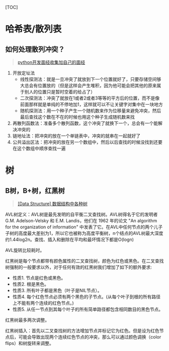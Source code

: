 [TOC]


# 哈希表/散列表
## 如何处理散列冲突？

> [python开发面经收集加自己的面经](https://blog.csdn.net/weixin_38104825/article/details/82596405)

1. 开放定址法
    - 线性探测法：就是一旦冲突了就放到下一个位置就好了，只要存储空间够大总会有位置放的（但是这样会产生堆积，因为他可能会把其他的原来属于别人的位置只是暂时空着的给占了）
    - 二次探测法：冲突了就放在1或者2或者3等等的平方后的位置，而不是像前面那样就是单纯的不停地加1，这样就可以不让关键字对集中在一块地方
    - 随机探测法：用一个种子产生一个随机数来作为位移量来避免冲突，然后最后查找这个数在不在的时候也用这个种子生成随机数来找
2. 再散列函数法：准备多个散列函数，这个冲突了就换下一个，总会有一个能解决冲突的
3. 链地址法：把冲突的放在一个单链表中，冲突的就串在一起就好了
4. 公共溢出区法：把冲突的放在另一个数组中，然后以后查找的时候没找到还要在这个数组中顺序查找一遍



# 树

## B树，B+树，红黑树
> [[Data Structure] 数据结构中各种树](https://www.cnblogs.com/maybe2030/p/4732377.html)

AVL树定义：AVL树是最先发明的自平衡二叉查找树。AVL树得名于它的发明者 G.M. Adelson-Velsky 和 E.M. Landis，他们在 1962 年的论文 "An algorithm for the organization of information" 中发表了它。在AVL中任何节点的两个儿子子树的高度最大差别为1，所以它也被称为高度平衡树，n个结点的AVL树最大深度约1.44log2n。查找、插入和删除在平均和最坏情况下都是O(logn)

AVL旋转比较耗时。

红黑树是每个节点都带有颜色属性的二叉查找树，颜色为红色或黑色。在二叉查找树强制的一般要求以外，对于任何有效的红黑树我们增加了如下的额外要求:
- 性质1. 节点是红色或黑色。
- 性质2. 根是黑色。
- 性质3. 所有叶子都是黑色（叶子是NIL节点）。
- 性质4. 每个红色节点必须有两个黑色的子节点。(从每个叶子到根的所有路径上不能有两个连续的红色节点。)
- 性质5. 从任一节点到其每个叶子的所有简单路径都包含相同数目的黑色节点。

红黑树最多两次调整。

红黑树插入：首先以二叉查找树的方法增加节点并标记它为红色。但是设为红色节点后，可能会导致出现两个连续红色节点的冲突，那么可以通过颜色调换（color flips）和树旋转来调整。




